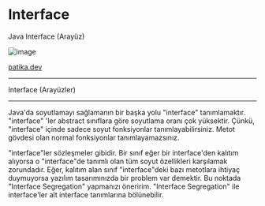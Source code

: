 # Interface
Java Interface (Arayüz)

![image](https://github.com/aliylmztr/SQL-All_Projects/assets/123991935/cd85cd84-da7f-4768-a998-29e1530592ee)

<a href="https://www.patika.dev/tr">patika.dev </a>

----------------------------------------------

Interface (Arayüzler)

----------------------------------------------

Java'da soyutlamayı sağlamanın bir başka yolu "interface" tanımlamaktır. "interface" 'ler abstract sınıflara göre soyutlama oranı çok yüksektir. Çünkü, "interface" içinde sadece soyut fonksiyonlar tanımlayabilirsiniz. Metot gövdesi olan normal fonksiyonlar tanımlayamazsınız.

"interface"ler sözleşmeler gibidir. Bir sınıf eğer bir interface'den kalıtım alıyorsa o "interface"de tanımlı olan tüm soyut özellikleri karşılamak zorundadır. Eğer, kalıtım alan sınıf "interface"deki bazı metotlara ihtiyaç duymuyorsa yazılım tasarımınızda bir problem var demektir. Bu noktada "Interface Segregation" yapmanızı öneririm. "Interface Segregation" ile interface'ler alt interface tanımlarına bölünebilir.
